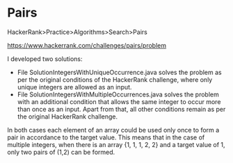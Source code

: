 # Pairs

HackerRank>Practice>Algorithms>Search>Pairs

https://www.hackerrank.com/challenges/pairs/problem

I developed two solutions:
 - File SolutionIntegersWithUniqueOccurrence.java solves the problem as per the original conditions of the HackerRank challenge, where only unique integers are allowed as an input.
- File SolutionIntegersWithMultipleOccurrences.java solves the problem with an additional condition that allows the same integer to occur more than once as an input. Apart from that, all other conditions remain as per the original HackerRank challenge.

In both cases each element of an array could be used only once to form a pair in accordance to the target value. This means that in the case of multiple integers, when there is an array {1, 1, 1, 2, 2} and a target value of 1, only two pairs of (1,2) can be formed.
